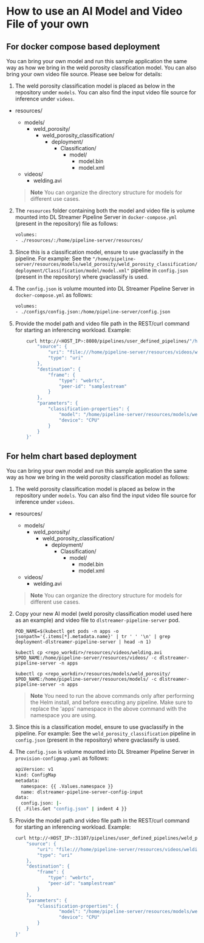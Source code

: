 # How to use an AI Model and Video File of your own

## For docker compose based deployment

You can bring your own model and run this sample application the same way as how we bring in the weld porosity classification model. You can also bring your own video file source. Please see below for details:

1. The weld porosity classification model is placed as below in the repository under `models`. You can also find the input video file source for inference under `videos`.

- resources/
  - models/
    - weld_porosity/
      - weld_porosity_classification/
        - deployment/
          - Classification/
            - model/
              - model.bin
              - model.xml
  - videos/
    - welding.avi

   > **Note**
   > You can organize the directory structure for models for different use cases.

2. The `resources` folder containing both the model and video file is volume mounted into DL Streamer Pipeline Server in `docker-compose.yml` (present in the repository) file as follows:

    ```sh
    volumes:
    - ./resources/:/home/pipeline-server/resources/
    ```

3. Since this is a classification model, ensure to use gvaclassify in the pipeline. For example: See the `"/home/pipeline-server/resources/models/weld_porosity/weld_porosity_classification/deployment/Classification/model/model.xml"` pipeline in `config.json` (present in the repository) where gvaclassify is used.

4. The `config.json` is volume mounted into DL Streamer Pipeline Server in `docker-compose.yml` as follows:

    ```sh
    volumes:
    - ./configs/config.json:/home/pipeline-server/config.json
    ```

4. Provide the model path and video file path in the REST/curl command for starting an inferencing workload. Example:
    ```sh
        curl http://<HOST_IP>:8080/pipelines/user_defined_pipelines/"/home/pipeline-server/resources/models/weld_porosity/weld_porosity_classification/deployment/Classification/model/model.xml" -X POST -H 'Content-Type: application/json' -d '{
            "source": {
                "uri": "file:///home/pipeline-server/resources/videos/welding.avi",
                "type": "uri"
            },
            "destination": {
                "frame": {
                    "type": "webrtc",
                    "peer-id": "samplestream"
                }
            },
            "parameters": {
                "classification-properties": {
                    "model": "/home/pipeline-server/resources/models/weld_porosity/weld_porosity_classification/deployment/Classification/model/model.xml",
                    "device": "CPU"
                }
            }
        }'
    ```

## For helm chart based deployment

You can bring your own model and run this sample application the same way as how we bring in the weld porosity classification model as follows:

1. The weld porosity classification model is placed as below in the repository under `models`. You can also find the input video file source for inference under `videos`.

- resources/
  - models/
    - weld_porosity/
      - weld_porosity_classification/
        - deployment/
          - Classification/
            - model/
              - model.bin
              - model.xml
  - videos/
    - welding.avi

   > **Note**
   > You can organize the directory structure for models for different use cases.


2. Copy your new AI model (weld porosity classification model used here as an example) and video file to `dlstreamer-pipeline-server` pod.

       POD_NAME=$(kubectl get pods -n apps -o jsonpath='{.items[*].metadata.name}' | tr ' ' '\n' | grep deployment-dlstreamer-pipeline-server | head -n 1)

       kubectl cp <repo_workdir>/resources/videos/welding.avi $POD_NAME:/home/pipeline-server/resources/videos/ -c dlstreamer-pipeline-server -n apps

       kubectl cp <repo_workdir>/resources/models/weld_porosity/ $POD_NAME:/home/pipeline-server/resources/models/ -c dlstreamer-pipeline-server -n apps

   > **Note**
   > You need to run the above commands only after performing the Helm install, and before executing any pipeline.
   > Make sure to replace the 'apps' namespace in the above command with the namespace you are using.

3. Since this is a classification model, ensure to use gvaclassify in the pipeline. For example: See the `weld_porosity_classification` pipeline in `config.json` (present in the repository) where gvaclassify is used.

4. The `config.json` is volume mounted into DL Streamer Pipeline Server in `provision-configmap.yaml` as follows:
    ```sh
    apiVersion: v1
    kind: ConfigMap
    metadata:
      namespace: {{ .Values.namespace }}
      name: dlstreamer-pipeline-server-config-input
    data:
      config.json: |-
    {{ .Files.Get "config.json" | indent 4 }}
    ```

5. Provide the model path and video file path in the REST/curl command for starting an inferencing workload. Example:
    ```sh
    curl http://<HOST_IP>:31107/pipelines/user_defined_pipelines/weld_porosity_classification -X POST -H 'Content-Type: application/json' -d '{
        "source": {
            "uri": "file:///home/pipeline-server/resources/videos/welding.avi",
            "type": "uri"
        },
        "destination": {
            "frame": {
                "type": "webrtc",
                "peer-id": "samplestream"
            }
        },
        "parameters": {
            "classification-properties": {
                    "model": "/home/pipeline-server/resources/models/weld_porosity/weld_porosity_classification/deployment/Classification/model/model.xml",
                    "device": "CPU"
            }
        }
    }'
    ```
